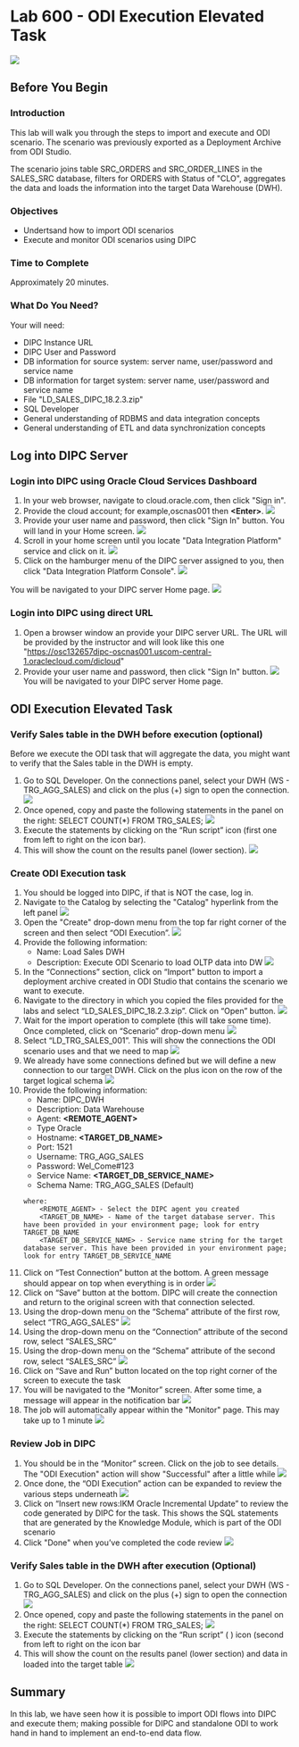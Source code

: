 # Lab 600 - ODI Execution Elevated Task 
![](images/600/image600_0.png)

## Before You Begin
### Introduction
This lab will walk you through the steps to import and execute and ODI scenario. The scenario was previously exported as a Deployment Archive from ODI Studio.

The scenario joins table SRC_ORDERS and SRC_ORDER_LINES in the SALES_SRC database, filters for ORDERS with Status of "CLO", aggregates the data and loads the information into the target Data Warehouse (DWH).

### Objectives
- Undertsand how to import ODI scenarios
- Execute and monitor ODI scenarios using DIPC

### Time to Complete 
Approximately 20 minutes.

### What Do You Need?
Your will need:
- DIPC Instance URL
- DIPC User and Password
- DB information for source system: server name, user/password and service name
- DB information for target system: server name, user/password and service name
- File "LD_SALES_DIPC_18.2.3.zip"
- SQL Developer
- General understanding of RDBMS and data integration concepts
- General understanding of ETL and data synchronization concepts


## Log into DIPC Server

### Login into DIPC using Oracle Cloud Services Dashboard

1. In your web browser, navigate to cloud.oracle.com, then click "Sign in".
2. Provide the cloud account; for example,oscnas001 then **\<Enter\>**.
![](images/Common/Login/imageCommL_01.png)
3. Provide your user name and password, then click "Sign In" button. You will land in your Home screen. ![](images/Common/Login/imageCommL_02.png)
4. Scroll in your home screen until you locate "Data Integration Platform" service and click on it.  ![](images/Common/Login/imageCommL_03.png)
5. Click on the hamburger menu of the DIPC server assigned to you, then click "Data Integration Platform Console". ![](images/Common/Login/imageCommL_04.png)

You will be navigated to your DIPC server Home page. ![](images/Common/Login/imageCommL_05.png)


### Login into DIPC using direct URL

1. Open a browser window an provide your DIPC server URL. The URL will be provided by the instructor and will look like this one "https://osc132657dipc-oscnas001.uscom-central-1.oraclecloud.com/dicloud"
2. Provide your user name and password, then click "Sign In" button. ![](images/Common/Login/imageCommL_02.png)
You will be navigated to your DIPC server Home page.


## ODI Execution Elevated Task

### Verify Sales table in the DWH before execution (optional)
Before we execute the ODI task that will aggregate the data, you might want to verify that the Sales table in the DWH is empty.
1.	Go to SQL Developer. On the connections panel, select your DWH (WS - TRG\_AGG\_SALES) and click on the plus (+) sign to open the connection. 
![](images/600/image600_1.png)
2.	Once opened, copy and paste the following statements in the panel on the right:
SELECT COUNT(*) FROM TRG_SALES; 
![](images/600/image600_2.png)
3.	Execute the statements by clicking on the “Run script” icon (first one from left to right on the icon bar).
4.	This will show the count on the results panel (lower section). 
![](images/600/image600_3.png)


### Create ODI Execution task
1.	You should be logged into DIPC, if that is NOT the case, log in.
2.	Navigate to the Catalog by selecting the "Catalog" hyperlink from the left panel
![](images/Common/General/imageCommG_06.png)
3.	Open the "Create" drop-down menu from the top far right corner of the screen and then select “ODI Execution”.
![](images/600/image600_4.png)
4.	Provide the following information:
	- Name:  Load Sales DWH
	- Description: Execute ODI Scenario to load OLTP data into DW 
	![](images/600/image600_5p.png)
5.	In the “Connections” section, click on “Import" button to import a deployment archive created in ODI Studio that contains the scenario we want to execute.
6.	Navigate to the directory in which you copied the files provided for the labs and select “LD_SALES_DIPC_18.2.3.zip”. Click on “Open” button. 
![](images/600/image600_6p.png)
7.	Wait for the import operation to complete (this will take some time). Once completed, click on “Scenario” drop-down menu 
![](images/600/image600_7p.png)
8.	Select “LD_TRG_SALES_001”. This will show the connections the ODI scenario uses and that we need to map 
![](images/600/image600_8p.png)
9.	We already have some connections defined but we will define a new connection to our target DWH. Click on the plus icon on the row of the target logical schema
![](images/600/image600_9p.png)
10.	Provide the following information:
	- Name: DIPC_DWH
	- Description: Data Warehouse
	- Agent: **\<REMOTE_AGENT\>**
	- Type Oracle
	- Hostname: **\<TARGET_DB_NAME\>**
	- Port: 1521
	- Username: TRG_AGG_SALES
	- Password: Wel_Come#123
	- Service Name: **\<TARGET_DB_SERVICE_NAME\>**
	- Schema Name: TRG_AGG_SALES (Default)
	```
	where:
		<REMOTE_AGENT> - Select the DIPC agent you created
		<TARGET_DB_NAME> - Name of the target database server. This have been provided in your environment page; look for entry TARGET_DB_NAME
    	<TARGET_DB_SERVICE_NAME> - Service name string for the target database server. This have been provided in your environment page; look for entry TARGET_DB_SERVICE_NAME
	```
11.	Click on “Test Connection” button at the bottom. A green message should appear on top when everything is in order 
![](images/600/image600_11.png)
12.	Click on “Save” button at the bottom. DIPC will create the connection and return to the original screen with that connection selected.
13.	Using the drop-down menu on the “Schema” attribute of the first row, select “TRG\_AGG\_SALES” 
![](images/600/image600_12p.png)
14.	Using the drop-down menu on the “Connection” attribute of the second row, select “SALES\_SRC”
15.	Using the drop-down menu on the “Schema” attribute of the second row, select “SALES\_SRC” 
![](images/600/image600_13p.png)
16.	Click on “Save and Run” button located on the top right corner of the screen to execute the task
17.	You will be navigated to the “Monitor” screen. After some time, a message will appear in the notification bar 
![](images/600/image600_14.png)
18.	The job will automatically appear within the "Monitor" page. This may take up to 1 minute 
![](images/600/image600_15.png)


### Review Job in DIPC
1.	You should be in the “Monitor” screen. Click on the job to see details. The "ODI Execution" action will show "Successful" after a little while 
![](images/600/image600_16p.png)
2.	Once done, the “ODI Execution” action can be expanded to review the various steps underneath 
![](images/600/image600_17p.png)
3.	Click on “Insert new rows:IKM Oracle Incremental Update” to review the code generated by DIPC for the task. This shows the SQL statements that are generated by the Knowledge Module, which is part of the ODI scenario
4.	Click "Done" when you’ve completed the code review 
![](images/600/image600_18.png)


### Verify Sales table in the DWH after execution (Optional)
1.	Go to SQL Developer. On the connections panel, select your DWH (WS - TRG\_AGG\_SALES) and click on the plus (+) sign to open the connection 
![](images/600/image600_1.png)
2.	Once opened, copy and paste the following statements in the panel on the right:
SELECT COUNT(*) FROM TRG\_SALES;
![](images/600/image600_2.png)
3.	Execute the statements by clicking on the “Run script” ( ) icon (second from left to right on the icon bar
4.	This will show the count on the results panel (lower section) and data in loaded into the target table
![](images/600/image600_19.png)


## Summary
In this lab, we have seen how it is possible to import ODI flows into DIPC and execute them; making possible for DIPC and standalone ODI to work hand in hand to implement an end-to-end data flow.